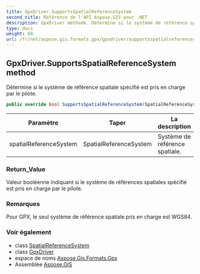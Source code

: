 ```yaml
---
title: GpxDriver.SupportsSpatialReferenceSystem
second_title: Référence de l'API Aspose.GIS pour .NET
description: GpxDriver méthode. Détermine si le système de référence spatiale spécifié est pris en charge par le pilote.
type: docs
weight: 60
url: /fr/net/aspose.gis.formats.gpx/gpxdriver/supportsspatialreferencesystem/
---
```

## GpxDriver.SupportsSpatialReferenceSystem method

Détermine si le système de référence spatiale spécifié est pris en charge par le pilote.

```csharp
public override bool SupportsSpatialReferenceSystem(SpatialReferenceSystem spatialReferenceSystem)
```

| Paramètre | Taper | La description |
| --- | --- | --- |
| spatialReferenceSystem | SpatialReferenceSystem | Système de référence spatiale. |

### Return_Value

Valeur booléenne indiquant si le système de références spatiales spécifié est pris en charge par le pilote.

### Remarques

Pour GPX, le seul système de référence spatiale pris en charge est WGS84.

### Voir également

* class [SpatialReferenceSystem](../../../aspose.gis.spatialreferencing/spatialreferencesystem/)
* class [GpxDriver](../)
* espace de noms [Aspose.Gis.Formats.Gpx](../../gpxdriver/)
* Assemblée [Aspose.GIS](../../../)


